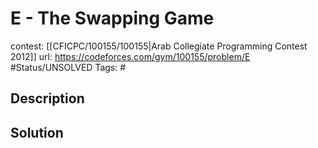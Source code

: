 # E - The Swapping Game

contest: [[CFICPC/100155/100155|Arab Collegiate Programming Contest 2012]]
url: https://codeforces.com/gym/100155/problem/E
#Status/UNSOLVED
Tags: #

## Description

## Solution

